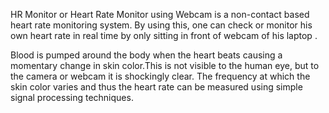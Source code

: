 HR Monitor or Heart Rate Monitor  using Webcam is a non-contact based heart rate monitoring system. By using this, one can check or monitor his own heart rate in real time by only sitting in front of webcam of his laptop . 

Blood is pumped around the body when the heart beats causing a momentary change in skin color.This is not visible to the human eye, but to the camera or webcam it is shockingly clear. The frequency at which the skin color varies and thus the heart rate can be measured using simple signal processing techniques.
